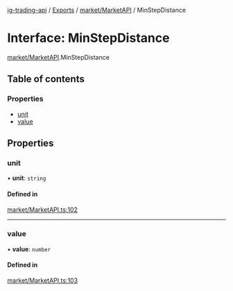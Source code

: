 [ig-trading-api](../README.md) / [Exports](../modules.md) / [market/MarketAPI](../modules/market_MarketAPI.md) / MinStepDistance

# Interface: MinStepDistance

[market/MarketAPI](../modules/market_MarketAPI.md).MinStepDistance

## Table of contents

### Properties

- [unit](market_MarketAPI.MinStepDistance.md#unit)
- [value](market_MarketAPI.MinStepDistance.md#value)

## Properties

### unit

• **unit**: `string`

#### Defined in

[market/MarketAPI.ts:102](https://github.com/bennycode/ig-trading-api/blob/98182c7/src/market/MarketAPI.ts#L102)

---

### value

• **value**: `number`

#### Defined in

[market/MarketAPI.ts:103](https://github.com/bennycode/ig-trading-api/blob/98182c7/src/market/MarketAPI.ts#L103)
